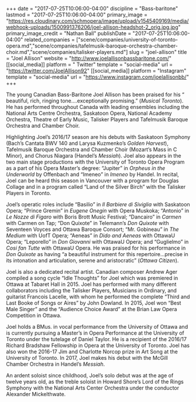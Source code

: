 +++
date = "2017-07-25T10:06:00-04:00"
discipline = "Bass-baritone"
lastmod = "2017-07-25T10:06:00-04:00"
primary_image = "https://res.cloudinary.com/schmopera/image/upload/v1545409169/media/webhook-uploads/1500991376206/joel-allison-headshot-2_orig.jpg.jpg"
primary_image_credit = "Nathan Ball"
publishDate = "2017-07-25T10:06:00-04:00"
related_companies = ["scene/companies/university-of-toronto-opera.md","scene/companies/tafelmusik-baroque-orchestra-chamber-choir.md","scene/companies/talisker-players.md"]
slug = "joel-allison"
title = "Joel Allison"
website = "http://www.joelallisonbassbaritone.com/"
[[social_media]]
platform = " Twitter"
template = "social-media"
url = "https://twitter.com/JoelAllison92"
[[social_media]]
platform = "Instagram"
template = "social-media"
url = "https://www.instagram.com/joelallisonbb/"
+++

The young Canadian Bass-Baritone Joel Allison has been praised for his “ beautiful, rich, ringing tone….exceptionally promising.” (*Musical Toronto*). He has performed throughout Canada with leading ensembles including the National Arts Centre Orchestra, Saskatoon Opera, National Academy Orchestra, Theatre of Early Music, Talisker Players and Tafelmusik Baroque Orchestra and Chamber Choir.

Highlighting Joel’s 2016/17 season are his debuts with Saskatoon Symphony (Bach’s Cantata BWV 140 and Larysa Kuzmenko’s *Golden Harvest*), Tafelmusik Baroque Orchestra and Chamber Choir (Mozart’s Mass in C Minor), and Chorus Niagara (Handel’s *Messiah*). Joel also appears in the two main stage productions with the University of Toronto Opera Program as a part of his Opera Master’s degree: “Jupiter” in *Orpheus in the Underworld* by Offenbach and “Imeneo” in *Imeneo* by Handel. In recital, Joel can be heard this season in Vancouver with a program for Douglas Collage and in a program called “Land of the Silver Birch” with the Talisker Players in Toronto.

Joel’s operatic roles include “Basilio” in *Il Barbiere di Siviglia* with Saskatoon Opera; “Prince Gremin” in *Eugene Onegin* with Opera Muskoka; “Antonio” in *Le Nozze di Figaro* with Boris Brott Music Festival; “Dancairo” in *Carmen* with Carmen on Tap; “Don Quixote” in Telemann’s *Don Quixote* with Seventeen Voyces and Ottawa Baroque Consort; “Mr. Gobineau” in *The Medium* with UofT Opera; “Aeneas” in *Dido and Aeneas* with OttawaU Opera; “Leporello” in *Don Giovanni* with OttawaU Opera; and “Guglielmo” in *Cosi fan Tutte* with OttawaU Opera. He was praised for his performance in *Don Quixote* as having “a beautiful instrument for this repertoire…precise in its intonation and articulation, serene and aristocratic” (*Ottawa Citizen*).

Joel is also a dedicated recital artist. Canadian composer Andrew Ager compiled a song cycle “Idle Thoughts” for Joel which was premiered in Ottawa at Tabaret Hall in 2015. Joel has performed with many different collaborators including the Talisker Players, Musicians in Ordinary, and guitarist Francois Lacelle, with whom he performed the complete “Third and Last Booke of Songs or Aires” by John Dowland. In 2015, Joel won “Best Male Singer” and the “Audience Choice Award” at the Brian Law Opera Competition in Ottawa.

Joel holds a BMus. in vocal performance from the University of Ottawa and is currently pursuing a Master’s in Opera Performance at the University of Toronto under the tutelage of Daniel Taylor. He is a recipient of the 2016/17 Richard Bradshaw Fellowship in Opera at the University of Toronto. Joel has also won the 2016-17 Jim and Charlotte Norcop prize in Art Song at the University of Toronto. In 2017, Joel makes his debut with the McGill Chamber Orchestra in Handel’s *Messiah*.

An ardent soloist since childhood, Joel’s solo debut was at the age of twelve years old, as the treble soloist in Howard Shore’s Lord of the Rings Symphony with the National Arts Center Orchestra under the conductor Alexander Mickelthwate.
